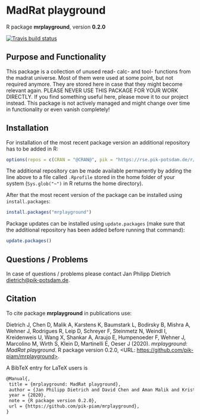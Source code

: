 # MadRat playground

R package **mrplayground**, version **0.2.0**

[![Travis build status](https://travis-ci.com/pik-piam/mrplayground.svg?branch=master)](https://travis-ci.com/pik-piam/mrplayground)  

## Purpose and Functionality

This package is a collection of unused read- calc- and tool- functions from the madrat universe. Most of them were used at some point, but not required anymore. They are stored here in case that they might become relevant again. PLEASE NEVER USE THIS PACKAGE FOR YOUR WORK DIRECTLY. If you find something useful here, please move it to our project instead. This package is not actively managed and might change over time in functionality or even vanish completely!


## Installation

For installation of the most recent package version an additional repository has to be added in R:

```r
options(repos = c(CRAN = "@CRAN@", pik = "https://rse.pik-potsdam.de/r/packages"))
```
The additional repository can be made available permanently by adding the line above to a file called `.Rprofile` stored in the home folder of your system (`Sys.glob("~")` in R returns the home directory).

After that the most recent version of the package can be installed using `install.packages`:

```r 
install.packages("mrplayground")
```

Package updates can be installed using `update.packages` (make sure that the additional repository has been added before running that command):

```r 
update.packages()
```

## Questions / Problems

In case of questions / problems please contact Jan Philipp Dietrich <dietrich@pik-potsdam.de>.

## Citation

To cite package **mrplayground** in publications use:

Dietrich J, Chen D, Malik A, Karstens K, Baumstark L, Bodirsky B, Mishra
A, Wehner J, Rodrigues R, Leip D, Schreyer F, Steinmetz N, Weindl I,
Kreidenweis U, Wang X, Shankar A, Araujo E, Humpenoeder F, Wehner J,
Marcolino M, Wirth S, Klein D, Martinelli E, Oeser J (2020).
_mrplayground: MadRat playground_. R package version 0.2.0, <URL:
https://github.com/pik-piam/mrplayground>.

A BibTeX entry for LaTeX users is

 ```latex
@Manual{,
  title = {mrplayground: MadRat playground},
  author = {Jan Philipp Dietrich and David Chen and Aman Malik and Kristine Karstens and Lavinia Baumstark and Benjamin Leon Bodirsky and Abhijeet Mishra and Jasmin Wehner and Renato Rodrigues and Debbora Leip and Felix Schreyer and Nele Steinmetz and Isabelle Weindl and Ulrich Kreidenweis and Xiaoxi Wang and Atreya Shankar and Ewerton Araujo and Florian Humpenoeder and Jasmin {Wehner } and Marcos Marcolino and Stephen Wirth and David Klein and Eleonora Martinelli and Julian Oeser},
  year = {2020},
  note = {R package version 0.2.0},
  url = {https://github.com/pik-piam/mrplayground},
}
```

